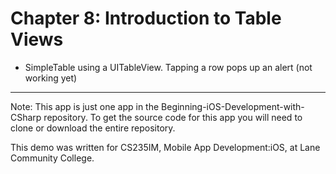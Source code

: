 # Chapter 8: Introduction to Table Views

- SimpleTable using a UITableView. Tapping a row pops up an alert (not working yet)

____
Note: This app is just one app in the Beginning-iOS-Development-with-CSharp repository. To get the source code for this app you will need to clone or download the entire repository.

This demo was written for CS235IM, Mobile App Development:iOS, at Lane Community College.
